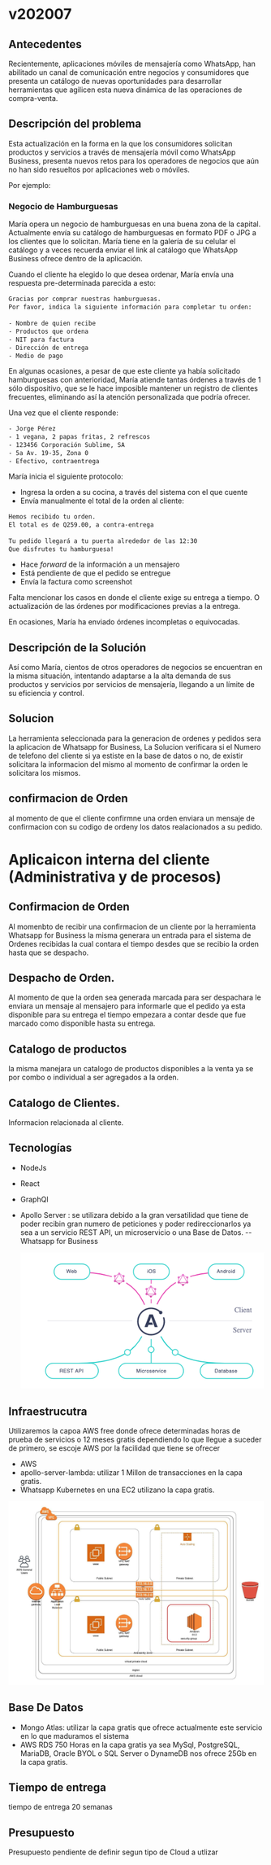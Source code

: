 # v202007

## Antecedentes

Recientemente, aplicaciones móviles de mensajería como WhatsApp, han abilitado un canal de comunicación entre negocios y consumidores que presenta un catálogo de nuevas oportunidades para desarrollar herramientas que agilicen esta nueva dinámica de las operaciones de compra-venta.

## Descripción del problema

Esta actualización en la forma en la que los consumidores solicitan productos y servicios a través de mensajería móvil como WhatsApp Business, presenta nuevos retos para los operadores de negocios que aún no han sido resueltos por aplicaciones web o móviles.

Por ejemplo:

### Negocio de Hamburguesas

María opera un negocio de hamburguesas en una buena zona de la capital. Actualmente envía su catálogo de hamburguesas en formato PDF o JPG a los clientes que lo solicitan. María tiene en la galería de su celular el catálogo y a veces recuerda enviar el link al catálogo que WhatsApp Business ofrece dentro de la aplicación.

Cuando el cliente ha elegido lo que desea ordenar, María envía una respuesta pre-determinada parecida a esto:

```
Gracias por comprar nuestras hamburguesas.
Por favor, indica la siguiente información para completar tu orden:

- Nombre de quien recibe
- Productos que ordena
- NIT para factura
- Dirección de entrega
- Medio de pago
```

En algunas ocasiones, a pesar de que este cliente ya había solicitado hamburguesas con anterioridad, María atiende tantas órdenes a través de 1 sólo dispositivo, que se le hace imposible mantener un registro de clientes frecuentes, eliminando así la atención personalizada que podría ofrecer.

Una vez que el cliente responde:

```
- Jorge Pérez
- 1 vegana, 2 papas fritas, 2 refrescos
- 123456 Corporación Sublime, SA
- 5a Av. 19-35, Zona 0
- Efectivo, contraentrega
```

María inicia el siguiente protocolo:

- Ingresa la orden a su cocina, a través del sistema con el que cuente
- Envía manualmente el total de la orden al cliente:

```
Hemos recibido tu orden.
El total es de Q259.00, a contra-entrega

Tu pedido llegará a tu puerta alrededor de las 12:30
Que disfrutes tu hamburguesa!
```

- Hace _forward_ de la información a un mensajero
- Está pendiente de que el pedido se entregue
- Envía la factura como screenshot

Falta mencionar los casos en donde el cliente exige su entrega a tiempo. O actualización de las órdenes por modificaciones previas a la entrega.

En ocasiones, María ha enviado órdenes incompletas o equivocadas.

## Descripción de la Solución

Así como María, cientos de otros operadores de negocios se encuentran en la misma situación, intentando adaptarse a la alta demanda de sus productos y servicios por servicios de mensajería, llegando a un límite de su eficiencia y control.

## Solucion

La herramienta seleccionada para la generacion de ordenes y pedidos sera la aplicacion de Whatsapp for Business, La Solucion verificara si el Numero de telefono del cliente si ya estiste en la base de datos o no, de existir solicitara la informacion del mismo al momento de confirmar la orden le solicitara los mismos.

## confirmacion de Orden

al momento de que el cliente confirmne una orden enviara un mensaje de confirmacion con su codigo de ordeny los datos realacionados a su pedido.

# Aplicaicon interna del cliente (Administrativa y de procesos)

## Confirmacion de Orden

Al momenbto de recibir una confirmacion de un cliente por la herramienta Whatsapp for Business la misma generara un entrada para el sistema de Ordenes recibidas la cual contara el tiempo desdes que se recibio la orden hasta que se despacho.

## Despacho de Orden.

Al momento de que la orden sea generada marcada para ser despachara le enviara un mensaje al mensajero para informarle que el pedido ya esta disponible para su entrega el tiempo empezara a contar desde que fue marcado como disponible hasta su entrega.

## Catalogo de productos

la misma manejara un catalogo de productos disponibles a la venta ya se por combo o individual a ser agregados a la orden.

## Catalogo de Clientes.

Informacion relacionada al cliente.

## Tecnologías

- NodeJs
- React
- GraphQl
- Apollo Server : se utilizara debido a la gran versatilidad que tiene de poder recibin gran numero de peticiones y poder redireccionarlos ya sea a un servicio REST API, un microservicio o una Base de Datos.
  -- Whatsapp for Business

  ![alt text](https://github.com/blindlp/v202007/blob/develop/tecnologia.jpg?raw=true)

## Infraestrucutra

Utilizaremos la capoa AWS free donde ofrece determinadas horas de prueba de servicios o 12 meses gratis dependiendo lo que llegue a suceder de primero, se escoje AWS por la facilidad que tiene se ofrecer

- AWS
- apollo-server-lambda: utilizar 1 Millon de transacciones en la capa gratis.
- Whatsapp Kubernetes en una EC2 utilizano la capa gratis.

![alt text](https://github.com/blindlp/v202007/blob/develop/infraestructura.jpg)

## Base De Datos

- Mongo Atlas: utilizar la capa gratis que ofrece actualmente este servicio en lo que maduramos el sistema
- AWS RDS 750 Horas en la capa gratis ya sea MySql, PostgreSQL, MariaDB, Oracle BYOL o SQL Server o DynameDB nos ofrece 25Gb en la capa gratis.

## Tiempo de entrega

tiempo de entrega 20 semanas

## Presupuesto

Presupuesto pendiente de definir segun tipo de Cloud a utlizar
